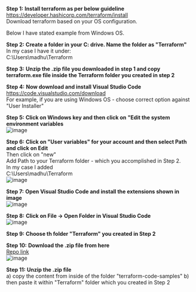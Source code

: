 **Step 1:** **Install terraform as per below guideline**
https://developer.hashicorp.com/terraform/install <br/>
Download terraform based on your OS configuration. <br/>

Below I have stated example from Windows OS. <br/>

**Step 2:** **Create a folder in your C: drive. Name the folder as "Terraform"** <br/>
In my case I have it under: <br/>
C:\Users\madhu\Terraform <br/>

**Step 3:** **Unzip the .zip file you downloaded in step 1 and copy terraform.exe file inside the Terraform folder you created in step 2** <br/>

**Step 4:** **Now download and install Visual Studio Code** <br/>
https://code.visualstudio.com/download <br/>
For example, if you are using Windows OS - choose correct option against "User Installer" <br/>

**Step 5:** **Click on Windows key and then click on** **"Edit the system environment variables** <br/>
![image](https://github.com/user-attachments/assets/6f15a7b4-dd16-48cc-bcf2-e30a436df21c) <br/>

**Step 6:** **Click on "User variables" for your account and then select Path and click on Edit** <br/>
Then click on "new" <br/>
Add Path to your Terraform folder - which you accomplished in Step 2. <br/>
In my case I added <br/>
C:\Users\madhu\Terraform <br/>
![image](https://github.com/user-attachments/assets/69ec8bca-ab9a-4ee6-ad6f-2c66c6ccef31) <br/>

**Step 7:** **Open Visual Studio Code and install the extensions shown in image**  <br/>
![image](https://github.com/user-attachments/assets/51d628bb-5c35-4db9-872e-7f80bf1c5ea7)  <br/>

**Step 8:** **Click on File -> Open Folder in Visual Studio Code**   <br/>
![image](https://github.com/user-attachments/assets/bfb1aa65-31cf-48b4-bd80-490effbc2410)  <br/>

**Step 9:** **Choose th folder "Terraform" you created in Step 2**  <br/>

**Step 10:** **Download the .zip file from here**  <br/>
[Repo link](https://github.com/madhubanti0007/terraform-code-samples)  <br/>
![image](https://github.com/user-attachments/assets/f5ed5c83-904a-41fa-b397-c3b289924734)  <br/>

**Step 11:**  **Unzip the .zip file** <br/>
a) copy the content from inside of the folder "terraform-code-samples"
b) then paste it within "Terraform" folder which you created in Step 2












